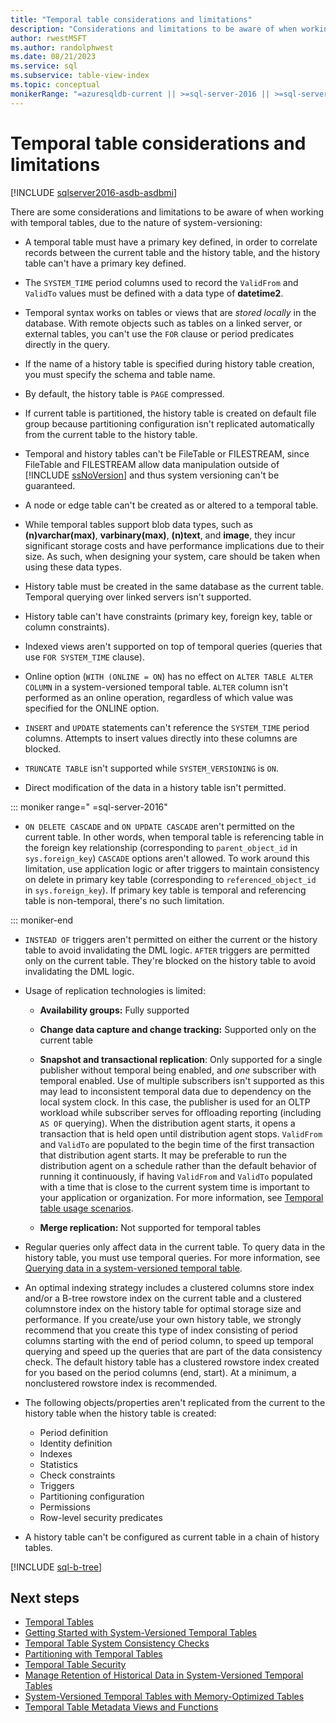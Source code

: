 ```yaml
---
title: "Temporal table considerations and limitations"
description: "Considerations and limitations to be aware of when working with temporal tables."
author: rwestMSFT
ms.author: randolphwest
ms.date: 08/21/2023
ms.service: sql
ms.subservice: table-view-index
ms.topic: conceptual
monikerRange: "=azuresqldb-current || >=sql-server-2016 || >=sql-server-linux-2017 || =azuresqldb-mi-current"
---
```

# Temporal table considerations and limitations

[!INCLUDE [sqlserver2016-asdb-asdbmi](../../includes/applies-to-version/sqlserver2016-asdb-asdbmi.md)]

There are some considerations and limitations to be aware of when working with temporal tables, due to the nature of system-versioning:

- A temporal table must have a primary key defined, in order to correlate records between the current table and the history table, and the history table can't have a primary key defined.

- The `SYSTEM_TIME` period columns used to record the `ValidFrom` and `ValidTo` values must be defined with a data type of **datetime2**.

- Temporal syntax works on tables or views that are *stored locally* in the database. With remote objects such as tables on a linked server, or external tables, you can't use the `FOR` clause or period predicates directly in the query.

- If the name of a history table is specified during history table creation, you must specify the schema and table name.

- By default, the history table is `PAGE` compressed.

- If current table is partitioned, the history table is created on default file group because partitioning configuration isn't replicated automatically from the current table to the history table.

- Temporal and history tables can't be FileTable or FILESTREAM, since FileTable and FILESTREAM allow data manipulation outside of [!INCLUDE [ssNoVersion](../../includes/ssnoversion-md.md)] and thus system versioning can't be guaranteed.

- A node or edge table can't be created as or altered to a temporal table.

- While temporal tables support blob data types, such as **(n)varchar(max)**, **varbinary(max)**, **(n)text**, and **image**, they incur significant storage costs and have performance implications due to their size. As such, when designing your system, care should be taken when using these data types.

- History table must be created in the same database as the current table. Temporal querying over linked servers isn't supported.

- History table can't have constraints (primary key, foreign key, table or column constraints).

- Indexed views aren't supported on top of temporal queries (queries that use `FOR SYSTEM_TIME` clause).

- Online option (`WITH (ONLINE = ON`) has no effect on `ALTER TABLE ALTER COLUMN` in a system-versioned temporal table. `ALTER` column isn't performed as an online operation, regardless of which value was specified for the ONLINE option.

- `INSERT` and `UPDATE` statements can't reference the `SYSTEM_TIME` period columns. Attempts to insert values directly into these columns are blocked.

- `TRUNCATE TABLE` isn't supported while `SYSTEM_VERSIONING` is `ON`.

- Direct modification of the data in a history table isn't permitted.

::: moniker range=" =sql-server-2016"

- `ON DELETE CASCADE` and `ON UPDATE CASCADE` aren't permitted on the current table. In other words, when temporal table is referencing table in the foreign key relationship (corresponding to `parent_object_id` in `sys.foreign_key`) `CASCADE` options aren't allowed. To work around this limitation, use application logic or after triggers to maintain consistency on delete in primary key table (corresponding to `referenced_object_id` in `sys.foreign_key`). If primary key table is temporal and referencing table is non-temporal, there's no such limitation.

::: moniker-end

- `INSTEAD OF` triggers aren't permitted on either the current or the history table to avoid invalidating the DML logic. `AFTER` triggers are permitted only on the current table. They're blocked on the history table to avoid invalidating the DML logic.
- Usage of replication technologies is limited:

  - **Availability groups:** Fully supported

  - **Change data capture and change tracking:** Supported only on the current table

  - **Snapshot and transactional replication**: Only supported for a single publisher without temporal being enabled, and *one* subscriber with temporal enabled. Use of multiple subscribers isn't supported as this may lead to inconsistent temporal data due to dependency on the local system clock. In this case, the publisher is used for an OLTP workload while subscriber serves for offloading reporting (including `AS OF` querying). When the distribution agent starts, it opens a transaction that is held open until distribution agent stops. `ValidFrom` and `ValidTo` are populated to the begin time of the first transaction that distribution agent starts. It may be preferable to run the distribution agent on a schedule rather than the default behavior of running it continuously, if having `ValidFrom` and `ValidTo` populated with a time that is close to the current system time is important to your application or organization. For more information, see [Temporal table usage scenarios](temporal-table-usage-scenarios.md).

  - **Merge replication:** Not supported for temporal tables

- Regular queries only affect data in the current table. To query data in the history table, you must use temporal queries. For more information, see [Querying data in a system-versioned temporal table](querying-data-in-a-system-versioned-temporal-table.md).

- An optimal indexing strategy includes a clustered columns store index and/or a B-tree rowstore index on the current table and a clustered columnstore index on the history table for optimal storage size and performance. If you create/use your own history table, we strongly recommend that you create this type of index consisting of period columns starting with the end of period column, to speed up temporal querying and speed up the queries that are part of the data consistency check. The default history table has a clustered rowstore index created for you based on the period columns (end, start). At a minimum, a nonclustered rowstore index is recommended.

- The following objects/properties aren't replicated from the current to the history table when the history table is created:
  - Period definition
  - Identity definition
  - Indexes
  - Statistics
  - Check constraints
  - Triggers
  - Partitioning configuration
  - Permissions
  - Row-level security predicates

- A history table can't be configured as current table in a chain of history tables.

[!INCLUDE [sql-b-tree](../../includes/sql-b-tree.md)]

## Next steps

- [Temporal Tables](temporal-tables.md)
- [Getting Started with System-Versioned Temporal Tables](getting-started-with-system-versioned-temporal-tables.md)
- [Temporal Table System Consistency Checks](temporal-table-system-consistency-checks.md)
- [Partitioning with Temporal Tables](partitioning-with-temporal-tables.md)
- [Temporal Table Security](temporal-table-security.md)
- [Manage Retention of Historical Data in System-Versioned Temporal Tables](manage-retention-of-historical-data-in-system-versioned-temporal-tables.md)
- [System-Versioned Temporal Tables with Memory-Optimized Tables](system-versioned-temporal-tables-with-memory-optimized-tables.md)
- [Temporal Table Metadata Views and Functions](temporal-table-metadata-views-and-functions.md)
